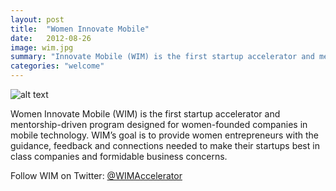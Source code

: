 ```yaml
---
layout: post
title:  "Women Innovate Mobile"
date:   2012-08-26
image: wim.jpg
summary: "Innovate Mobile (WIM) is the first startup accelerator and mentorship-driven program designed for women-founded companies in mobile technology."
categories: "welcome"
---
```


![alt text][wimlogo]

Women Innovate Mobile (WIM) is the first startup accelerator and mentorship-driven program designed for women-founded companies in mobile technology. WIM’s goal is to provide women entrepreneurs with the guidance, feedback and connections needed to make their startups best in class companies and formidable business concerns.

Follow WIM on Twitter: [@WIMAccelerator][twitter]

[twitter]: https://twitter.com/WIMAccelerator
[wimlogo]: {{site.url}}/img/blog/logo.png
